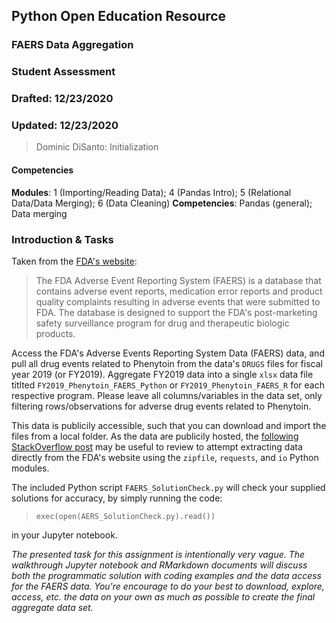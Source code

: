## Python Open Education Resource
### FAERS Data Aggregation
### Student Assessment
### Drafted: 12/23/2020
### Updated: 12/23/2020
>	Dominic DiSanto: Initialization


#### Competencies  
**Modules**: 1 (Importing/Reading Data); 4 (Pandas Intro); 5 (Relational Data/Data Merging); 6 (Data Cleaning)
**Competencies**: Pandas (general); Data merging


### Introduction & Tasks 

Taken from the [FDA's website](https://www.fda.gov/drugs/surveillance/questions-and-answers-fdas-adverse-event-reporting-system-faers):

> The FDA Adverse Event Reporting System (FAERS) is a database that contains adverse event reports, medication error reports and product quality complaints resulting in adverse events that were submitted to FDA. The database is designed to support the FDA's post-marketing safety surveillance program for drug and therapeutic biologic products.

Access the FDA's Adverse Events Reporting System Data (FAERS) data, and pull all drug events related to Phenytoin from the data's `DRUGS` files for fiscal year 2019 (or FY2019). Aggregate FY2019 data into a single `xlsx` data file titlted `FY2019_Phenytoin_FAERS_Python` or `FY2019_Phenytoin_FAERS_R` for each respective program. Please leave all columns/variables in the data set, only filtering rows/observations for adverse drug events related to Phenytoin. 

This data is publicily accessible, such that you can download and import the files from a local folder. As the data are publicily hosted, the [following StackOverflow post](https://stackoverflow.com/questions/23419322/download-a-zip-file-and-extract-it-in-memory-using-python3) may be useful to review to attempt extracting data directly from the FDA's website using the `zipfile`, `requests`, and `io` Python modules. 

The included Python script `FAERS_SolutionCheck.py` will check your supplied solutions for accuracy, by simply running the code:
> `exec(open(AERS_SolutionCheck.py).read())`

in your Jupyter notebook.

*The presented task for this assignment is intentionally very vague. The walkthrough Jupyter notebook and RMarkdown documents will discuss both the programmatic solution with coding examples and the data access for the FAERS data. You're encourage to do your best to download, explore, access, etc. the data on your own as much as possible to create the final aggregate data set.*

